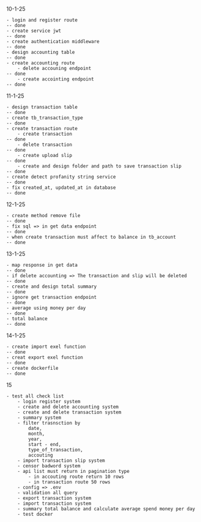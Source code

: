 10-1-25

    - login and register route                                              -- done
    - create service jwt                                                    -- done
    - create authentication middleware                                      -- done
    - design accounting table                                               -- done
    - create accounting route           
        - delete accouning endpoint                                         -- done
        - create accointing endpoint                                        -- done

11-1-25

    - design transaction table                                              -- done
    - create tb_transaction_type                                            -- done
    - create transaction route      
        - create transaction                                                -- done
        - delete transaction                                                -- done
        - create upload slip                                                -- done
        - create and design folder and path to save transaction slip        -- done
    - create detect profanity string service                                -- done
    - fix created_at, updated_at in database                                -- done

12-1-25

    - create method remove file                                             -- done
    - fix sql => in get data endpoint                                       -- done
    - when create transaction must affect to balance in tb_account          -- done

13-1-25

    - map response in get data                                              -- done
    - if delete accounting => The transaction and slip will be deleted      -- done     
    - create and design total summary                                       -- done
    - ignore get transaction endpoint                                       -- done
    - average using money per day                                           -- done
    - total balance                                                         -- done
    

14-1-25

    - create import exel function                                           -- done
    - creat export exel function                                            -- done
    - create dockerfile                                                     -- done

15

    - test all check list                     
        - login register system     
        - create and delete accounting system
        - create and delete transaction system
        - summary system
        - filter trasnsction by 
            date, 
            month, 
            year, 
            start - end, 
            type_of_transaction, 
            accouting 
        - import transaction slip system
        - censor badword system
        - api list must return in pagination type
            - in accouting route return 10 rows
            - in transaction route 50 rows
        - config => .env
        - validation all query
        - export transaction system
        - import transaction system
        - summary total balance and calculate average spend money per day
        - test docker
        

        